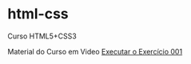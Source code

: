 # html-css
 Curso HTML5+CSS3

Material do Curso em Video
<a href="exercícios/exercício 001/index.html">Executar o Exercício 001</a>